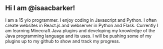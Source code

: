 ## Hi I am @isaacbarker!

I am a 15 y/o programmer. I enjoy coding in Javascript and Python. I often create websites in React.js and webserver in Python and Flask. Currently I am learning Minecraft Java plugins and developing my knowledge of the Java programming language and its uses. I will be pushing some of my plugins up to my github to show and track my progress.
